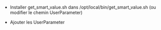 * Installer get_smart_value.sh dans /opt/local/bin/get_smart_value.sh (ou modifier le chemin UserParameter)

* Ajouter les UserParameter
